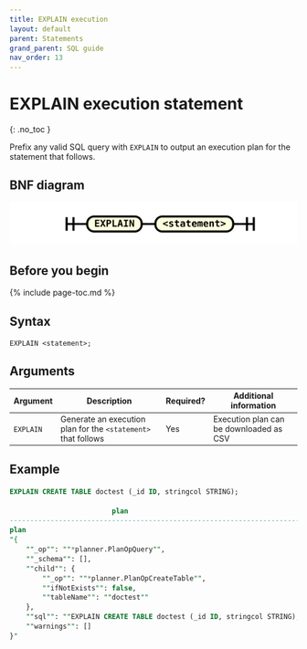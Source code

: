 ```yaml
---
title: EXPLAIN execution
layout: default
parent: Statements
grand_parent: SQL guide
nav_order: 13
---
```


# EXPLAIN execution statement
{: .no_toc }

Prefix any valid SQL query with `EXPLAIN` to output an execution plan for the statement that follows.

## BNF diagram

![expr](/assets/images/sql-guide/explain_stmt.svg)

## Before you begin


{% include page-toc.md %}

## Syntax

```
EXPLAIN <statement>;
```

## Arguments

| Argument | Description | Required? | Additional information |
|---|---|---|---|
| `EXPLAIN` | Generate an execution plan for the `<statement>` that follows | Yes | Execution plan can be downloaded as CSV |

## Example

```sql
EXPLAIN CREATE TABLE doctest (_id ID, stringcol STRING);

                         plan                                                |
-----------------------------------------------------------------------------+
plan
"{
    ""_op"": ""*planner.PlanOpQuery"",
    ""_schema"": [],
    ""child"": {
        ""_op"": ""*planner.PlanOpCreateTable"",
        ""ifNotExists"": false,
        ""tableName"": ""doctest""
    },
    ""sql"": ""EXPLAIN CREATE TABLE doctest (_id ID, stringcol STRING);"",
    ""warnings"": []
}"
```
